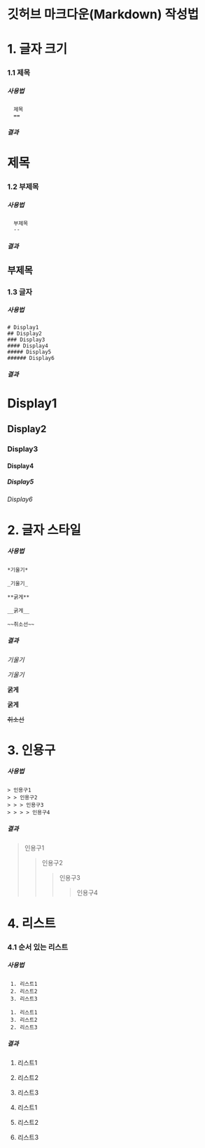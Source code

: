 깃허브 마크다운(Markdown) 작성법
==========================


# 1. 글자 크기

### 1.1 제목
##### 사용법
```
  제목
  ==
```

##### 결과
제목
==


### 1.2 부제목
##### 사용법
```
  부제목
  --
```

##### 결과
부제목
--


### 1.3 글자
##### 사용법
```
# Display1
## Display2
### Display3
#### Display4
##### Display5
###### Display6
```
##### 결과
# Display1
## Display2
### Display3
#### Display4
##### Display5
###### Display6


# 2. 글자 스타일
##### 사용법
```
*기울기*

_기울기_

**굵게**

__굵게__

~~취소선~~
```

##### 결과
*기울기*

_기울기_

**굵게**

__굵게__

~~취소선~~

# 3. 인용구
##### 사용법
```
> 인용구1
> > 인용구2
> > > 인용구3
> > > > 인용구4
```

##### 결과
> 인용구1
> > 인용구2
> > > 인용구3
> > > > 인용구4


# 4. 리스트
### 4.1 순서 있는 리스트
##### 사용법
```
 1. 리스트1
 2. 리스트2
 3. 리스트3
 
 1. 리스트1
 3. 리스트2
 2. 리스트3
```
##### 결과
 1. 리스트1
 2. 리스트2
 3. 리스트3
 
 1. 리스트1
 3. 리스트2
 2. 리스트3

